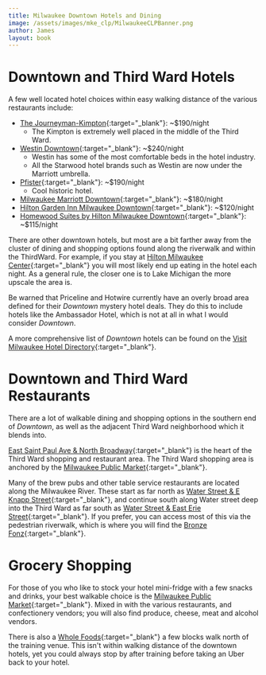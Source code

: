 ```yaml
---
title: Milwaukee Downtown Hotels and Dining
image: /assets/images/mke_clp/MilwaukeeCLPBanner.png
author: James
layout: book
---
```

# Downtown and Third Ward Hotels

A few well located hotel choices within easy walking distance of the various restaurants include:

- [The Journeyman-Kimpton](https://www.journeymanhotel.com/){:target="_blank"}: ~$190/night
	- The Kimpton is extremely well placed in the middle of the Third Ward.
- [Westin Downtown](https://www.marriott.com/en-us/hotels/mkeiw-the-westin-milwaukee/overview/){:target="_blank"}: ~$240/night
	- Westin has some of the most comfortable beds in the hotel industry. 
	- All the Starwood hotel brands such as Westin are now under the Marriott umbrella.
- [Pfister](https://www.thepfisterhotel.com/){:target="_blank"}: ~$190/night
	- Cool historic hotel.
- [Milwaukee Marriott Downtown](https://www.marriott.com/en-us/hotels/mkedn-milwaukee-marriott-downtown/overview/){:target="_blank"}: ~$180/night
- [Hilton Garden Inn Milwaukee Downtown](https://www.hilton.com/en/hotels/mkemdgi-hilton-garden-inn-milwaukee-downtown/){:target="_blank"}: ~$120/night
- [Homewood Suites by Hilton Milwaukee Downtown](https://www.hilton.com/en/hotels/mkedohw-homewood-suites-milwaukee-downtown/){:target="_blank"}: ~$115/night

There are other downtown hotels, but most are a bit farther away from the cluster of dining and shopping options found along the riverwalk and within the ThirdWard. For example, if you stay at [Hilton Milwaukee Center](https://www.hilton.com/en/hotels/mkemhhf-hilton-milwaukee-city-center/){:target="_blank"} you will most likely end up eating in the hotel each night. As a general rule, the closer one is to Lake Michigan the more upscale the area is.

Be warned that Priceline and Hotwire currently have an overly broad area defined for their _Downtown_ mystery hotel deals. They do this to include hotels like the Ambassador Hotel, which is not at all in what I would consider _Downtown_.

A more comprehensive list of _Downtown_ hotels can be found on the [Visit Milwaukee Hotel Directory](https://www.visitmilwaukee.org/plan-a-visit/places-to-stay/downtown-hotel-directory/){:target="_blank"}. 

# Downtown and Third Ward Restaurants

There are a lot of walkable dining and shopping options in the southern end of _Downtown_, as well as the adjacent Third Ward neighborhood which it blends into.

[East Saint Paul Ave & North Broadway](https://goo.gl/maps/iNyirDp4VWs5Hbt19){:target="_blank"} is the heart of the Third Ward shopping and restaurant area. The Third Ward shopping area is anchored by the [Milwaukee Public Market](https://milwaukeepublicmarket.org/){:target="_blank"}.

Many of the brew pubs and other table service restaurants are located along the Milwaukee River. These start as far north as [Water Street & E Knapp Street](https://goo.gl/maps/MazcREr3RX2aivV88){:target="_blank"}, and continue south along Water street deep into the Third Ward as far south as [Water Street & East Erie Street](https://goo.gl/maps/br7TjuJjV6d5mGMh7){:target="_blank"}. If you prefer, you can access most of this via the pedestrian riverwalk, which is where you will find the [Bronze Fonz](https://goo.gl/maps/qFHV1ad5Y9veMfrf8){:target="_blank"}.

# Grocery Shopping

For those of you who like to stock your hotel mini-fridge with a few snacks and drinks, your best walkable choice is the [Milwaukee Public Market](https://milwaukeepublicmarket.org/){:target="_blank"}. Mixed in with the various restaurants, and confectionery vendors; you will also find produce, cheese, meat and alcohol vendors.

There is also a [Whole Foods](https://goo.gl/maps/ZdyW9mMnhs1vQQ2W9){:target="_blank"} a few blocks walk north of the training venue. This isn't within walking distance of the downtown hotels, yet you could always stop by after training before taking an Uber back to your hotel.


